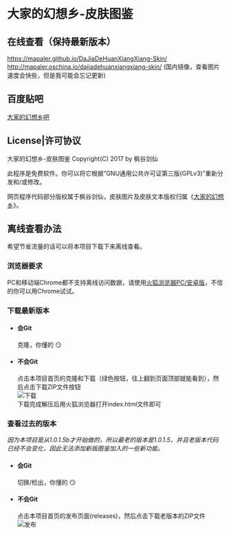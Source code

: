 # 大家的幻想乡-皮肤图鉴

## 在线查看（保持最新版本）
https://mapaler.github.io/DaJiaDeHuanXiangXiang-Skin/  
http://mapaler.oschina.io/dajiadehuanxiangxiang-skin/ (国内镜像，查看图片速度会快些，但是我可能会忘记更新)

## 百度贴吧
[大家的幻想乡吧](http://tieba.baidu.com/f?kw=%E5%A4%A7%E5%AE%B6%E7%9A%84%E5%B9%BB%E6%83%B3%E4%B9%A1)

## License|许可协议
大家的幻想乡-皮肤图鉴 Copyright(C) 2017 by 枫谷剑仙

此程序是免费软件。你可以将它根据“GNU通用公共许可证第三版(GPLv3)”重新分发和/或修改。

网页程序代码部分版权属于枫谷剑仙，皮肤图片及皮肤文本版权归属《[大家的幻想乡](http://www.touhou.ren/)》。

## 离线查看办法
希望节省流量的话可以将本项目下载下来离线查看。

### 浏览器要求
PC和移动端Chrome都不支持离线访问数据，请使用[火狐浏览器PC/安卓版](https://www.mozilla.org/zh-CN/firefox/new/)，不信的你可以用Chrome试试。

### 下载最新版本
* #### 会Git  
  克隆，你懂的 :smirk:

* #### 不会Git  
  点击本项目首页的克隆和下载（绿色按钮，往上翻到页面顶部就能看到），然后点击下载ZIP文件按钮  
  ![下载](https://raw.githubusercontent.com/wiki/Mapaler/DaJiaDeHuanXiangXiang-Skin/images/downloadzip.png)  
  下载完成解压后用火狐浏览器打开index.html文件即可

### 查看过去的版本
*因为本项目是从1.0.1.5b才开始做的，所以最老的版本是1.0.1.5，并且老版本代码已经不会变化，因此无法添加新版图鉴加入的一些新功能。*

* #### 会Git  
  切换/检出，你懂的 :smirk:

* #### 不会Git  
  点击本项目首页的发布页面(releases)，然后点击下载老版本的ZIP文件  
  ![发布](https://raw.githubusercontent.com/wiki/Mapaler/DaJiaDeHuanXiangXiang-Skin/images/releases.png)